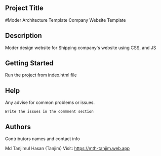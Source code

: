 

## Project Title
#Moder Architecture Template Company Website Template


## Description

Moder design website for Shipping company's website using CSS, and JS

## Getting Started
Run the project from index.html file

## Help

Any advise for common problems or issues.
```
Write the issues in the commment section
```

## Authors

Contributors names and contact info

Md Tanjimul Hasan (Tanjim)
Visit: https://mth-tanjim.web.app
